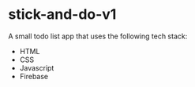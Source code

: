 # stick-and-do-v1
A small todo list app that uses the following tech stack:
- HTML
- CSS
- Javascript
- Firebase
